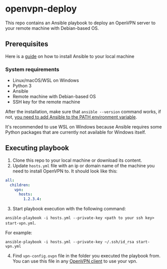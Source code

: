 # openvpn-deploy

This repo contains an Ansible playbook to deploy an OpenVPN server to your remote machine with Debian-based OS.

## Prerequisites

Here is a [guide](https://docs.ansible.com/ansible/latest/installation_guide/intro_installation.html) on how to install Ansible to your local machine

### System requirements
* Linux/macOS/WSL on Windows
* Python 3
* Ansible
* Remote machine with Debian-based OS
* SSH key for the remote machine

After the installation, make sure that `ansible --version` command works, if not, [you need to add Ansible to the PATH environment variable](https://stackoverflow.com/questions/45821068/why-cant-i-find-ansible-when-i-install-it-using-setup-py).

It's recommended to use WSL on Windows because Ansible requires some Python packages that are currently not available for Windows itself.

## Executing playbook

1. Clone this repo to your local machine or download its content.
2. Update `hosts.yml` file with an ip or domain name of the machine you need to install OpenVPN to. It should look like this:
```yaml
all:
  children:
    vpn:
      hosts:
        1.2.3.4:
```
3. Start playbook execution with the following command:

`ansible-playbook -i hosts.yml --private-key <path to your ssh key> start-vpn.yml`.

For example:

`ansible-playbook -i hosts.yml --private-key ~/.ssh/id_rsa start-vpn.yml`

4. Find `vpn-config.ovpn` file in the folder you executed the playbook from. You can use this file in any [OpenVPN client](https://openvpn.net/vpn-client/) to use your vpn. 
